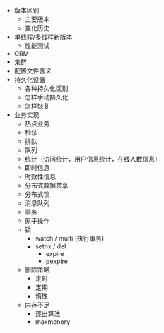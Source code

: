 
- 版本区别
    - 主要版本
    - 变化历史
- 单线程/多线程新版本
    - 性能测试
- ORM
- 集群
- 配置文件含义
- 持久化设置
    - 各种持久化区别
    - 怎样手动持久化
    - 怎样恢复
- 业务实现
    - 热点业务
    - 秒杀
    - 排队
    - 队列
    - 统计（访问统计，用户信息统计，在线人数信息）
    - 即时信息
    - 时效性信息
    - 分布式数据共享
    - 分布式锁
    - 消息队列
    - 事务
    - 原子操作
    - 锁
        - watch / multi (执行事务)
        - setnx / del
            - expire
            - pexpire
    - 删除策略
        - 定时
        - 定期
        - 惰性
    - 内存不足
        - 逐出算法
        - maxmenory